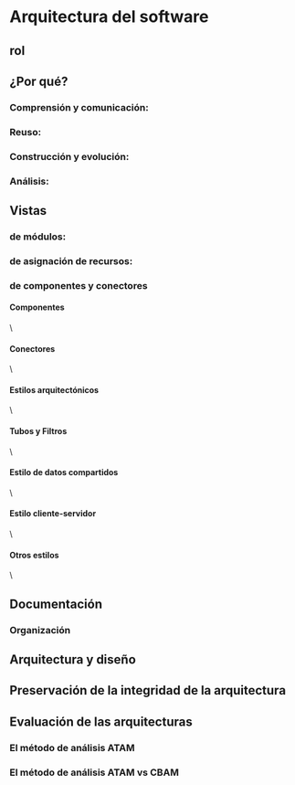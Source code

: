 # Arquitectura del software

## rol


## ¿Por qué?


### Comprensión y comunicación:

### Reuso:

### Construcción y evolución:

### Análisis:


## Vistas


### de módulos:

### de asignación de recursos:


### de componentes y conectores


#### Componentes
\

#### Conectores
\


#### Estilos arquitectónicos
\


#### Tubos y Filtros
\

#### Estilo de datos compartidos
\

#### Estilo cliente-servidor
\

#### Otros estilos
\


## Documentación


### Organización


## Arquitectura y diseño

## Preservación de la integridad de la arquitectura

## Evaluación de las arquitecturas


### El método de análisis ATAM

### El método de análisis ATAM vs CBAM